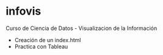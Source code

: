 # infovis
Curso de Ciencia de Datos - Visualizacion de la Información
- Creación de un index.html
- Practica con Tableau
